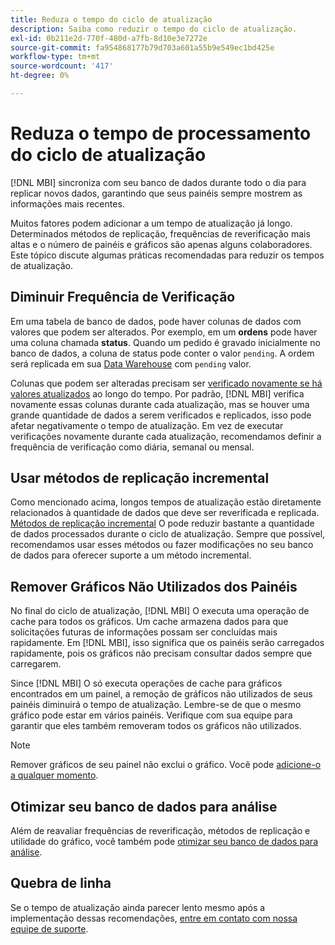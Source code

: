 ```yaml
---
title: Reduza o tempo do ciclo de atualização
description: Saiba como reduzir o tempo do ciclo de atualização.
exl-id: 0b211e2d-770f-480d-a7fb-8d10e3e7272e
source-git-commit: fa954868177b79d703a601a55b9e549ec1bd425e
workflow-type: tm+mt
source-wordcount: '417'
ht-degree: 0%

---
```


# Reduza o tempo de processamento do ciclo de atualização

[!DNL MBI] sincroniza com seu banco de dados durante todo o dia para replicar novos dados, garantindo que seus painéis sempre mostrem as informações mais recentes.

Muitos fatores podem adicionar a um tempo de atualização já longo. Determinados métodos de replicação, frequências de reverificação mais altas e o número de painéis e gráficos são apenas alguns colaboradores. Este tópico discute algumas práticas recomendadas para reduzir os tempos de atualização.

## Diminuir Frequência de Verificação

Em uma tabela de banco de dados, pode haver colunas de dados com valores que podem ser alterados. Por exemplo, em um **ordens** pode haver uma coluna chamada **status**. Quando um pedido é gravado inicialmente no banco de dados, a coluna de status pode conter o valor `pending`. A ordem será replicada em sua [Data Warehouse](../data-analyst/data-warehouse-mgr/tour-dwm.md) com `pending` valor.

Colunas que podem ser alteradas precisam ser [verificado novamente se há valores atualizados](../data-analyst/data-warehouse-mgr/cfg-data-rechecks.md) ao longo do tempo. Por padrão, [!DNL MBI] verifica novamente essas colunas durante cada atualização, mas se houver uma grande quantidade de dados a serem verificados e replicados, isso pode afetar negativamente o tempo de atualização. Em vez de executar verificações novamente durante cada atualização, recomendamos definir a frequência de verificação como diária, semanal ou mensal.

## Usar métodos de replicação incremental

Como mencionado acima, longos tempos de atualização estão diretamente relacionados à quantidade de dados que deve ser reverificada e replicada. [Métodos de replicação incremental](../data-analyst/data-warehouse-mgr/cfg-replication-methods.md) O pode reduzir bastante a quantidade de dados processados durante o ciclo de atualização. Sempre que possível, recomendamos usar esses métodos ou fazer modificações no seu banco de dados para oferecer suporte a um método incremental.

## Remover Gráficos Não Utilizados dos Painéis

No final do ciclo de atualização, [!DNL MBI] O executa uma operação de cache para todos os gráficos. Um cache armazena dados para que solicitações futuras de informações possam ser concluídas mais rapidamente. Em [!DNL MBI], isso significa que os painéis serão carregados rapidamente, pois os gráficos não precisam consultar dados sempre que carregarem.

Since [!DNL MBI] O só executa operações de cache para gráficos encontrados em um painel, a remoção de gráficos não utilizados de seus painéis diminuirá o tempo de atualização. Lembre-se de que o mesmo gráfico pode estar em vários painéis. Verifique com sua equipe para garantir que eles também removeram todos os gráficos não utilizados.

>[!NOTE]
>
>Remover gráficos de seu painel não exclui o gráfico. Você pode [adicione-o a qualquer momento](../data-user/dashboards/add-charts-dashboard.md).

## Otimizar seu banco de dados para análise

Além de reavaliar frequências de reverificação, métodos de replicação e utilidade do gráfico, você também pode [otimizar seu banco de dados para análise](../best-practices/opt-db-analysis.md).

## Quebra de linha

Se o tempo de atualização ainda parecer lento mesmo após a implementação dessas recomendações, [entre em contato com nossa equipe de suporte](https://experienceleague.adobe.com/docs/commerce-knowledge-base/kb/troubleshooting/miscellaneous/mbi-service-policies.html?lang=en).
